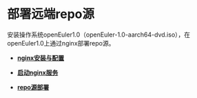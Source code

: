 # 部署远端repo源<a name="ZH-CN_TOPIC_0183245391"></a>

安装操作系统openEuler1.0（openEuler-1.0-aarch64-dvd.iso），在openEuler1.0上通过nginx部署repo源。

-   **[nginx安装与配置](nginx安装与配置.md)**  

-   **[启动nginx服务](启动nginx服务.md)**  

-   **[repo源部署](repo源部署.md)**  


